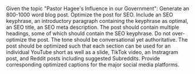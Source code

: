 Given the topic "Pastor Hagee's Influence in our Government": Generate an 800-1000 word blog post. Optimize the post for SEO. Include an SEO keyphrase, an introductory paragraph containing the keyphrase as optimal, an SEO title, an SEO meta description. The post should contain multiple headings, some of which should contain the SEO keyphrase. Do not over-optimize the post. The tone should be conversational yet authoritative. The post should be optimized such that each section can be used for an individual YouTube short as well as a slide, TikTok video, an Instragram post, and Reddit posts including suggested Subreddits. Provide corresponding optimized captions for the major social media platforms.
